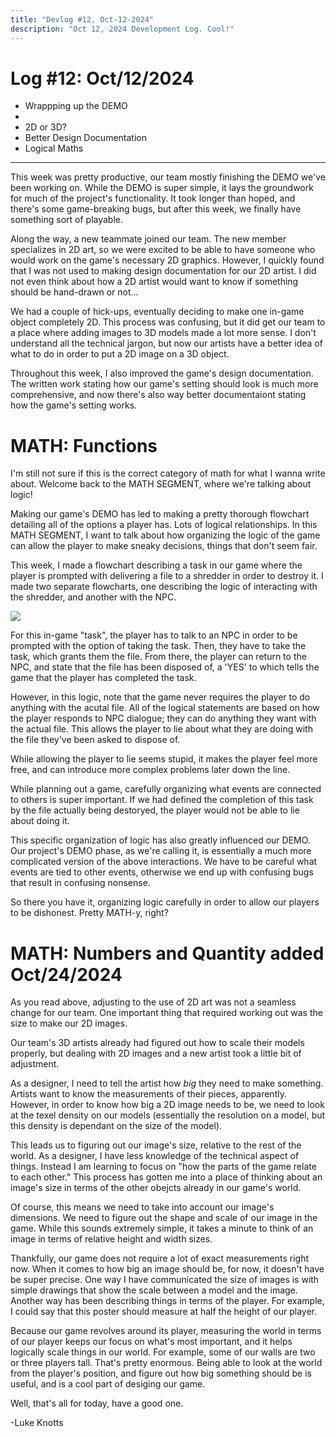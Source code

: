 ```yaml
---
title: "Devlog #12, Oct-12-2024"
description: "Oct 12, 2024 Development Log. Cool!"
---
```


# Log <span class="date">#</span>12: <span class="date">Oct/12/2024</span>

<ul>
<li class="summary">Wrappping up the DEMO<li>
<li class="summary">2D or 3D?</li>
<li class="summary">Better Design Documentation</li>
<li class="summary">Logical Maths</li>
</ul>

---

This week was pretty productive, our team mostly finishing the DEMO we've been working on. While the DEMO is super simple, it lays the groundwork for much of the project's functionality. It took longer than hoped, and there's some game-breaking bugs, but after this week, we finally have something sort of playable.

Along the way, a new teammate joined our team. The new member specializes in 2D art, so we were excited to be able to have someone who would work on the game's necessary 2D graphics. However, I quickly found that I was not used to making design documentation for our 2D artist. I did not even think about how a 2D artist would want to know if something should be hand-drawn or not...

We had a couple of hick-ups, eventually deciding to make one in-game object completely 2D. This process was confusing, but it did get our team to a place where adding images to 3D models made a lot more sense. I don't understand all the technical jargon, but now our artists have a better idea of what to do in order to put a 2D image on a 3D object.

Throughout this week, I also improved the game's design documentation. The written work stating how our game's setting should look is much more comprehensive, and now there's also way better documentaiont stating how the game's setting works.

<h1>MATH: Functions</h1>

I'm still not sure if this is the correct category of math for what I wanna write about. Welcome back to the MATH SEGMENT, where we're talking about logic!

Making our game's DEMO has led to making a pretty thorough flowchart detailing all of the options a player has. Lots of logical relationships. In this MATH SEGMENT, I want to talk about how organizing the logic of the game can allow the player to make sneaky decisions, things that don't seem fair.

This week, I made a flowchart describing a task in our game where the player is prompted with delivering a file to a shredder in order to destroy it. I made two separate flowcharts, one describing the logic of interacting with the shredder, and another with the NPC.

<img src="/images/erase-shredder-flowchart.png">

For this in-game "task", the player has to talk to an NPC in order to be prompted with the option of taking the task. Then, they have to take the task, which grants them the file. From there, the player can return to the NPC, and state that the file has been disposed of, a 'YES' to which tells the game that the player has completed the task.

However, in this logic, note that the game never requires the player to do anything with the acutal file. All of the logical statements are based on how the player responds to NPC dialogue; they can do anything they want with the actual file. This allows the player to lie about what they are doing with the file they've been asked to dispose of.

While allowing the player to lie seems stupid, it makes the player feel more free, and can introduce more complex problems later down the line.

While planning out a game, carefully organizing what events are connected to others is super important. If we had defined the completion of this task by the file actually being destoryed, the player would not be able to lie about doing it.

This specific organization of logic has also greatly influenced our DEMO. Our project's DEMO phase, as we're calling it, is essentially a much more complicated version of the above interactions. We have to be careful what events are tied to other events, otherwise we end up with confusing bugs that result in confusing nonsense.

So there you have it, organizing logic carefully in order to allow our players to be dishonest. Pretty MATH-y, right?

<h1>MATH: Numbers and Quantity <date>added Oct/24/2024</date></h1>

As you read above, adjusting to the use of 2D art was not a seamless change for our team. One important thing that required working out was the size to make our 2D images.

Our team's 3D artists already had figured out how to scale their models properly, but dealing with 2D images and a new artist took a little bit of adjustment.

As a designer, I need to tell the artist how <i>big</i> they need to make something. Artists want to know the measurements of their pieces, apparently. However, in order to know how big a 2D image needs to be, we need to look at the texel density on our models (essentially the resolution on a model, but this density is dependant on the size of the model).

This leads us to figuring out our image's size, relative to the rest of the world. As a designer, I have less knowledge of the technical aspect of things. Instead I am learning to focus on "how the parts of the game relate to each other." This process has gotten me into a place of thinking about an image's size in terms of the other obejcts already in our game's world.

Of course, this means we need to take into account our image's dimensions. We need to figure out the shape and scale of our image in the game. While this sounds extremely simple, it takes a minute to think of an image in terms of relative height and width sizes.

Thankfully, our game does not require a lot of exact measurements right now. When it comes to how big an image should be, for now, it doesn't have be super precise. One way I have communicated the size of images is with simple drawings that show the scale between a model and the image. Another way has been describing things in terms of the player. For example, I could say that this poster should measure at half the height of our player.

Because our game revolves around its player, measuring the world in terms of our player keeps our focus on what's most important, and it helps logically scale things in our world. For example, some of our walls are two or three players tall. That's pretty enormous. Being able to look at the world from the player's position, and figure out how big something should be is useful, and is a cool part of desiging our game.

Well, that's all for today, have a good one.

<p class="signature">-Luke Knotts</p>
